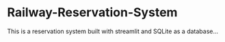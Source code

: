 # Railway-Reservation-System
This is a reservation system built with streamlit and SQLite as a database...
